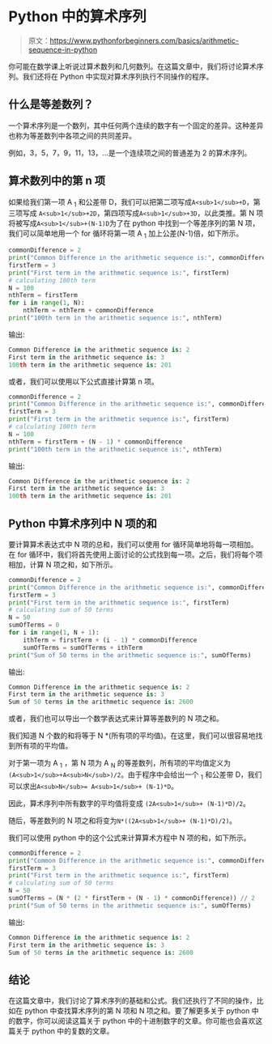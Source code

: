 # Python 中的算术序列

> 原文：<https://www.pythonforbeginners.com/basics/arithmetic-sequence-in-python>

你可能在数学课上听说过算术数列和几何数列。在这篇文章中，我们将讨论算术序列。我们还将在 Python 中实现对算术序列执行不同操作的程序。

## 什么是等差数列？

一个算术序列是一个数列，其中任何两个连续的数字有一个固定的差异。这种差异也称为等差数列中各项之间的共同差异。

例如，3，5，7，9，11，13，…是一个连续项之间的普通差为 2 的算术序列。

## 算术数列中的第 n 项

如果给我们第一项 A <sub>1</sub> 和公差带 D，我们可以把第二项写成`A<sub>1</sub>+D`，第三项写成 `A<sub>1</sub>+2D`，第四项写成`A<sub>1</sub>+3D`，以此类推。第 N 项将被写成`A<sub>1</sub>+(N-1)D`为了在 python 中找到一个等差序列的第 N 项，我们可以简单地用一个 for 循环将第一项 A <sub>1</sub> 加上公差(N-1)倍，如下所示。

```py
commonDifference = 2
print("Common Difference in the arithmetic sequence is:", commonDifference)
firstTerm = 3
print("First term in the arithmetic sequence is:", firstTerm)
# calculating 100th term
N = 100
nthTerm = firstTerm
for i in range(1, N):
    nthTerm = nthTerm + commonDifference
print("100th term in the arithmetic sequence is:", nthTerm) 
```

输出:

```py
Common Difference in the arithmetic sequence is: 2
First term in the arithmetic sequence is: 3
100th term in the arithmetic sequence is: 201
```

或者，我们可以使用以下公式直接计算第 n 项。

```py
commonDifference = 2
print("Common Difference in the arithmetic sequence is:", commonDifference)
firstTerm = 3
print("First term in the arithmetic sequence is:", firstTerm)
# calculating 100th term
N = 100
nthTerm = firstTerm + (N - 1) * commonDifference
print("100th term in the arithmetic sequence is:", nthTerm)
```

输出:

```py
Common Difference in the arithmetic sequence is: 2
First term in the arithmetic sequence is: 3
100th term in the arithmetic sequence is: 201
```

## Python 中算术序列中 N 项的和

要计算算术表达式中 N 项的总和，我们可以使用 for 循环简单地将每一项相加。在 for 循环中，我们将首先使用上面讨论的公式找到每一项。之后，我们将每个项相加，计算 N 项之和，如下所示。

```py
commonDifference = 2
print("Common Difference in the arithmetic sequence is:", commonDifference)
firstTerm = 3
print("First term in the arithmetic sequence is:", firstTerm)
# calculating sum of 50 terms
N = 50
sumOfTerms = 0
for i in range(1, N + 1):
    ithTerm = firstTerm + (i - 1) * commonDifference
    sumOfTerms = sumOfTerms + ithTerm
print("Sum of 50 terms in the arithmetic sequence is:", sumOfTerms)
```

输出:

```py
Common Difference in the arithmetic sequence is: 2
First term in the arithmetic sequence is: 3
Sum of 50 terms in the arithmetic sequence is: 2600
```

或者，我们也可以导出一个数学表达式来计算等差数列的 N 项之和。

我们知道 N 个数的和将等于 N *(所有项的平均值)。在这里，我们可以很容易地找到所有项的平均值。

对于第一项为 A <sub>1</sub> ，第 N 项为 A <sub>N</sub> 的等差数列，所有项的平均值定义为`(A<sub>1</sub>+A<sub>N</sub>)/2`。由于程序中会给出一个 <sub>1</sub> 和公差带 D，我们可以求出`A<sub>N</sub>= A<sub>1</sub>+ (N-1)*D`。

因此，算术序列中所有数字的平均值将变成 `(2A<sub>1</sub>+ (N-1)*D)/2`。

随后，等差数列的 N 项之和将变为`N*((2A<sub>1</sub>+ (N-1)*D)/2)`。

我们可以使用 python 中的这个公式来计算算术方程中 N 项的和，如下所示。

```py
commonDifference = 2
print("Common Difference in the arithmetic sequence is:", commonDifference)
firstTerm = 3
print("First term in the arithmetic sequence is:", firstTerm)
# calculating sum of 50 terms
N = 50
sumOfTerms = (N * (2 * firstTerm + (N - 1) * commonDifference)) // 2
print("Sum of 50 terms in the arithmetic sequence is:", sumOfTerms)
```

输出:

```py
Common Difference in the arithmetic sequence is: 2
First term in the arithmetic sequence is: 3
Sum of 50 terms in the arithmetic sequence is: 2600
```

## 结论

在这篇文章中，我们讨论了算术序列的基础和公式。我们还执行了不同的操作，比如在 python 中查找算术序列的第 N 项和 N 项之和。要了解更多关于 python 中的数字，你可以阅读这篇关于 python 中的十进制数字的文章。你可能也会喜欢这篇关于 python 中的复数的文章。